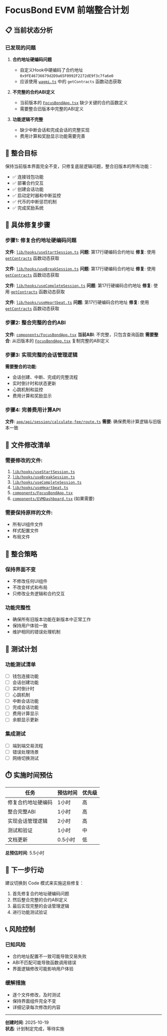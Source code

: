 # FocusBond EVM 前端整合计划

## 📋 当前状态分析

### 已发现的问题

1. **合约地址硬编码问题**
   - 自定义Hook中硬编码了合约地址 `0x9fE46736679d2D9a65F0992F2272dE9f3c7fa6e0`
   - 应该使用 [`wagmi.ts`](lib/wagmi.ts:42) 中的 `getContracts` 函数动态获取

2. **不完整的合约ABI定义**
   - 当前版本的 [`FocusBondApp.tsx`](components/FocusBondApp.tsx:18) 缺少关键的合约函数定义
   - 需要整合旧版本中完整的ABI定义

3. **功能逻辑不完整**
   - 缺少中断会话和完成会话的完整实现
   - 费用计算和奖励显示功能需要完善

## 🎯 整合目标

保持当前版本界面完全不变，只修复底层逻辑问题，整合旧版本的所有功能：

- ✅ 连接钱包功能
- ✅ 部署合约交互
- ✅ 创建会话功能
- ✅ 启动定时器和中断监控
- ✅ 代币的中断惩罚机制
- ✅ 完成奖励系统

## 🔧 具体修复步骤

### 步骤1: 修复合约地址硬编码问题

**文件**: [`lib/hooks/useStartSession.ts`](lib/hooks/useStartSession.ts)
**问题**: 第17行硬编码合约地址
**修复**: 使用 [`getContracts`](lib/wagmi.ts:42) 函数动态获取

**文件**: [`lib/hooks/useBreakSession.ts`](lib/hooks/useBreakSession.ts)
**问题**: 第17行硬编码合约地址
**修复**: 使用 [`getContracts`](lib/wagmi.ts:42) 函数动态获取

**文件**: [`lib/hooks/useCompleteSession.ts`](lib/hooks/useCompleteSession.ts)
**问题**: 第17行硬编码合约地址
**修复**: 使用 [`getContracts`](lib/wagmi.ts:42) 函数动态获取

**文件**: [`lib/hooks/useHeartbeat.ts`](lib/hooks/useHeartbeat.ts)
**问题**: 第17行硬编码合约地址
**修复**: 使用 [`getContracts`](lib/wagmi.ts:42) 函数动态获取

### 步骤2: 整合完整的合约ABI

**文件**: [`components/FocusBondApp.tsx`](components/FocusBondApp.tsx:18)
**当前ABI**: 不完整，只包含查询函数
**需要整合**: 从旧版本的 [`FocusBondApp.tsx`](apps-stage1/web-evm/src/components/FocusBondApp.tsx:14) 复制完整的ABI定义

### 步骤3: 实现完整的会话管理逻辑

**需要整合的功能**:
- 会话创建、中断、完成的完整流程
- 实时倒计时和状态更新
- 心跳机制和监控
- 费用计算和奖励显示

### 步骤4: 完善费用计算API

**文件**: [`app/api/session/calculate-fee/route.ts`](app/api/session/calculate-fee/route.ts)
**需要**: 确保费用计算逻辑与旧版本一致

## 📁 文件修改清单

### 需要修改的文件:

1. [`lib/hooks/useStartSession.ts`](lib/hooks/useStartSession.ts)
2. [`lib/hooks/useBreakSession.ts`](lib/hooks/useBreakSession.ts)
3. [`lib/hooks/useCompleteSession.ts`](lib/hooks/useCompleteSession.ts)
4. [`lib/hooks/useHeartbeat.ts`](lib/hooks/useHeartbeat.ts)
5. [`components/FocusBondApp.tsx`](components/FocusBondApp.tsx)
6. [`components/EVMDashboard.tsx`](components/EVMDashboard.tsx) (如果需要)

### 需要保持原样的文件:

- 所有UI组件文件
- 样式配置文件
- 布局文件

## 🔄 整合策略

### 保持界面不变
- 不修改任何UI组件
- 不改变样式和布局
- 只修改业务逻辑和合约交互

### 功能完整性
- 确保所有旧版本功能在新版本中正常工作
- 保持用户体验一致
- 维护相同的错误处理机制

## 🧪 测试计划

### 功能测试清单
- [ ] 钱包连接功能
- [ ] 会话创建功能
- [ ] 实时倒计时
- [ ] 心跳机制
- [ ] 中断会话功能
- [ ] 完成会话功能
- [ ] 费用计算显示
- [ ] 余额显示更新

### 集成测试
- [ ] 端到端交易流程
- [ ] 错误处理场景
- [ ] 网络切换测试

## ⏱️ 实施时间预估

| 任务 | 预估时间 | 优先级 |
|------|----------|--------|
| 修复合约地址硬编码 | 1小时 | 高 |
| 整合完整ABI | 1小时 | 高 |
| 实现会话管理逻辑 | 2小时 | 高 |
| 测试和验证 | 1小时 | 中 |
| 文档更新 | 0.5小时 | 低 |

**总预估时间**: 5.5小时

## 🚀 下一步行动

建议切换到 Code 模式来实施这些修复：

1. 首先修复合约地址硬编码问题
2. 然后整合完整的合约ABI定义
3. 最后实现完整的会话管理逻辑
4. 进行功能测试验证

## 📞 风险控制

### 已知风险
- 合约地址配置不一致可能导致交易失败
- ABI不匹配可能导致函数调用错误
- 界面逻辑修改可能影响用户体验

### 缓解措施
- 逐个文件修改，及时测试
- 保持界面组件完全不变
- 详细记录每次修改的内容

---

**创建时间**: 2025-10-19  
**状态**: 计划制定完成，等待实施